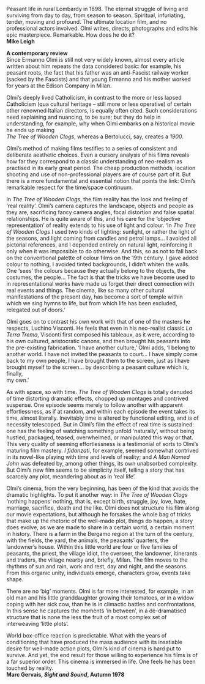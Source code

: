 
Peasant life in rural Lombardy in 1898. The eternal struggle of living and surviving from day to day, from season to season. Spiritual, infuriating, tender, moving and profound. The ultimate location film, and no professional actors involved. Olmi writes, directs, photographs and edits his epic masterpiece. Remarkable. How does he do it?<br>
**Mike Leigh**

**A contemporary review**<br>
Since Ermanno Olmi is still not very widely known, almost every article written about him repeats the data considered basic: for example, his peasant roots, the fact that his father was an anti-Fascist railway worker (sacked by the Fascists) and that young Ermanno and his mother worked for years at the Edison Company in Milan.

Olmi’s deeply lived Catholicism, in contrast to the more or less lapsed Catholicism (qua cultural heritage – still more or less operative) of certain other renowned Italian directors, is equally often cited. Such considerations need explaining and nuancing, to be sure; but they do help in understanding, for example, why when Olmi embarks on a historical movie he ends up making  
_The Tree of Wooden Clogs_, whereas a Bertolucci, say, creates a _1900_.

Olmi’s method of making films testifies to a series of consistent and deliberate aesthetic choices. Even a cursory analysis of his films reveals how far they correspond to a classic understanding of neo-realism as practised in its early great period. The cheap production methods, location shooting and use of non-professional players are of course part of it. But there is a more fundamental and essential notion that points the link: Olmi’s remarkable respect for the time/space continuum.

In _The Tree of Wooden Clogs_, the film reality has the look and feeling of ‘real reality’. Olmi’s camera captures the landscape, objects and people as they are, sacrificing fancy camera angles, focal distortion and false spatial relationships. He is quite aware of this, and his care for the ‘objective representation’ of reality extends to his use of light and colour. ‘In _The Tree of Wooden Clogs_ I used two kinds of lighting: sunlight, or rather the light of the seasons, and light coming from candles and petrol lamps... I avoided all pictorial references, and I depended entirely on natural light, reinforcing it only when it was impossible to do otherwise. And this, so as not to fall back on the conventional palette of colour films on the 19th century. I gave added colour to nothing, I avoided tinted backgrounds, I didn’t whiten the walls. One ‘sees’ the colours because they actually belong to the objects, the costumes, the people... The fact is that the tricks we have become used to in representational works have made us forget their direct connection with real events and things. The cinema, like so many other cultural manifestations of the present day, has become a sort of temple within which we sing hymns to life, but from which life has been excluded, relegated out of doors.’

Olmi goes on to contrast his own work with that of one of the masters he respects, Luchino Visconti. He feels that even in his neo-realist classic _La Terra Trema_, Visconti first composed his tableaux, as it were, according to his own cultured, aristocratic canons, and then brought his peasants into the pre-existing fabrication. ‘I have another culture,’ Olmi adds, ‘I belong to another world. I have not invited the peasants to court... I have simply come back to my own people, I have brought them to the screen, just as I have brought myself to the screen... by describing a peasant culture which is, finally,  
my own.’

As with space, so with time. _The Tree of Wooden Clogs_ is totally denuded of time distorting dramatic effects, chopped up montages and contrived suspense. One episode seems merely to follow another with apparent effortlessness, as if at random, and within each episode the event takes its time, almost literally. Inevitably time is altered by functional editing, and is of necessity telescoped. But in Olmi’s film the effect of real time is sustained: one has the feeling of watching something unfold ‘naturally’, without being hustled, packaged, teased, overwhelmed, or manipulated this way or that. This very quality of seeming effortlessness is a testimonial of sorts to Olmi’s maturing film mastery.  _I fidanzati_, for example, seemed somewhat contrived in its novel-like playing with time and levels of reality; and _A Man Named John_ was defeated by, among other things, its own unabsorbed complexity. But Olmi’s new film seems to be simplicity itself, telling a story that has scarcely any plot, meandering about as in ‘real life’.

Olmi’s cinema, from the very beginning, has been of the kind that avoids the dramatic highlights. To put it another way: in _The Tree of Wooden Clogs_ ‘nothing happens’ nothing, that is, except birth, struggle, joy, love, hate, marriage, sacrifice, death and the like. Olmi does not structure his film along our movie expectations, but although he forsakes the whole bag of tricks that make up the rhetoric of the well-made plot, things do happen, a story does evolve, as we are made to share in a certain world, a certain moment in history. There is a farm in the Bergamo region at the turn of the century, with the fields, the yard, the animals, the peasants’ quarters, the landowner’s house. Within this little world are four or five families of peasants, the priest, the village idiot, the overseer, the landowner, itinerants and traders, the village nearby and, briefly, Milan. The film moves to the rhythms of sun and rain, work and rest, day and night, and the seasons. From this organic unity, individuals emerge, characters grow, events take shape.

There are no ‘big’ moments. Olmi is far more interested, for example, in an old man and his little granddaughter growing their tomatoes, or in a widow coping with her sick cow, than he is in climactic battles and confrontations, In this sense he captures the moments ‘in between’, in a de-dramatised structure that is none the less the fruit of a most complex set of interweaving ‘little plots’.

World box-office reaction is predictable. What with the years of conditioning that have produced the mass audience with its insatiable desire for well-made action plots, Olmi’s kind of cinema is hard put to survive. And yet, the end result for those willing to experience his films is of a far superior order.  This cinema is immersed in life. One feels he has been touched by reality.<br>
**Marc Gervais, _Sight and Sound_, Autumn 1978**
<!--stackedit_data:
eyJoaXN0b3J5IjpbLTExMjE3MzM1MTddfQ==
-->